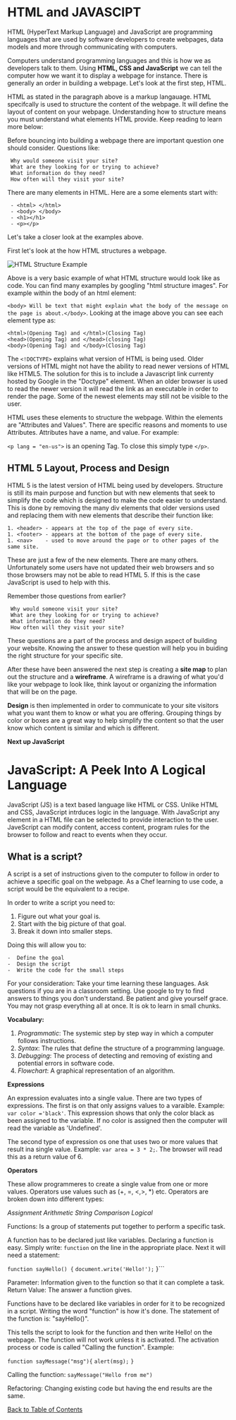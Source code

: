 # HTML and JAVASCIPT

HTML (HyperText Markup Language) and JavaScript are programming languages that are used by software developers to create webpages, data models and more through communicating with computers. 

Computers understand programming languages and this is how we as developers talk to them. Using **HTML, CSS and JavaScript** we can tell the computer how we want it to display a webpage for instance. There is generally an order in building a webpage. Let's look at the first step, HTML.

HTML as stated in the paragraph above is a markup langauage. HTML specifcally is used to structure the content of the webpage. It will define the layout of content on your webpage. Understanding how to structure means you must understand what elements HTML provide. Keep reading to learn more below: 

Before bouncing into building a webpage there are important question one should consider. Questions like:

     Why would someone visit your site?
     What are they looking for or trying to achieve?
     What information do they need?
     How often will they visit your site?

There are many elements in HTML. Here are a some elements start with:

     - <html> </html>
     - <body> </body>
     - <h1></h1>
     - <p></p>

Let's take a closer look at the examples above. 

First let's look at the how HTML structures a webpage.

![HTML Structure Example](https://3.bp.blogspot.com/-sgm6BBz6KbM/VuarmPKRJ1I/AAAAAAAAG4Q/5GDCRhO09IgiCE2DQXhA0OVaxlylGWvvw/s400/html-structure.png)

Above is a very basic example of what HTML structure would look like as code. You can find many examples by googling "html structure images". 
For example within the body of an html element:

```<body> Will be text that might explain what the body of the message on the page is about.</body>```. Looking at the image above you can see each element type as:

    <html>(Opening Tag) and </html>(Closing Tag)
    <head>(Opening Tag) and </head>(closing Tag)
    <body>(Opening Tag) and </body>(Closing Tag)

The ```<!DOCTYPE>``` explains what version of HTML is being used. Older versions of HTML might not have the ability to read newer versions of HTML like HTML5. The solution for this is to include a Javascript link currenty hosted by Google in the "Doctype" element. When an older browser is used to read the newer version it will read the link as an executable in order to render the page. Some of the newest elements may still not be visible to the user. 

HTML uses these elements to structure the webpage. 
Within the elements are "Attributes and Values". There are specific reasons and moments to use Attributes. Attributes have a name, and value. For example:

```<p lang = "en-us">``` is an opening Tag. To close this simply type ```</p>```.

## HTML 5 Layout, Process and Design

HTML 5 is the latest version of HTML being used by developers. Structure is still its main purpose and function but with new elements that seek to simplify the code which is designed to make the code easier to understand. This is done by removing the many div elements that older versions used and replacing them with new elements that describe their function like:

    1. <header> - appears at the top of the page of every site.
    1. <footer> - appears at the bottom of the page of every site.
    1. <nav>    - used to move around the page or to other pages of the same site. 

These are just a few of the new elements. There are many others.
Unfortunately some users have not updated their web browsers and so those browsers may not be able to read HTML 5. If this is the case JavaScript is used to help with this.  

Remember those questions from earlier? 

     Why would someone visit your site?
     What are they looking for or trying to achieve?
     What information do they need?
     How often will they visit your site?

These questions are a part of the process and design aspect of building your website. Knowing the answer to these question will help you in buiding the right structure for your specific site. 

After these have been answered the next step is creating a **site map** to plan out the structure and a **wireframe**. A wireframe is a drawing of what you'd like your webpage to look like, think layout or organizing the information that will be on the page. 

**Design** is then implemented in order to communicate to your site visitors what you want them to know or what you are offering. Grouping things by color or boxes are a great way to help simplify the content so that the user know which content is similar and which is different. 



**Next up JavaScript**


# JavaScript: A Peek Into A Logical Language

JavaScript (JS) is a text based language like HTML or CSS. Unlike HTML and CSS, JavaScript intrduces logic in the language.
   With JavaScript any element in a HTML file can be selected to provide interaction to the user.
   JaveScript can modify content, access content, program rules for the browser to follow and react to events when they occur.

## What is a script?

A script is a set of instructions given to the computer to follow in order to achieve a specific goal on the webpage. As a Chef learning to use code, a script would be the equivalent to a recipe.

In order to write a script you need to:

1. Figure out what your goal is.
1. Start with the big picture of that goal.
1. Break it down into smaller steps.

Doing this will allow you to:

    -  Define the goal
    -  Design the script
    -  Write the code for the small steps

For your consideration: Take your time learning these languages. Ask questions if you are in a classroom setting. Use google to try to find answers to things you don't understand. Be patient and give yourself grace. You may not grasp everything all at once. It is ok to learn in small chunks.

**Vocabulary:**

1. *Programmatic*: The systemic step by step way in which a computer follows instructions.
1. *Syntax*: The rules that define the structure of a programming language.
1. *Debugging*: The process of detecting and removing of existing and potential errors in software code.
1. *Flowchart*: A graphical representation of an algorithm.

__Expressions__

An expression evaluates into a single value. There are two types of expressions. The first is on that only assigns values to a varaible.
Example: ```var color ='black'```. This expression shows that only the color black as been assigned to the variable. If no color is assigned then the computer will read the variable as 'Undefined'.

The second type of expression os one that uses two or more values that result ina single value.
Example: ```var area = 3 * 2;```. The browser will read this as a return value of 6.

__Operators__

These allow programmeres to create a single value from one or more values. Operators use values such as (+, =, <,>, *) etc.
Operators are broken down into different types:

*Assignment*
*Arithmetic*
*String* 
*Comparison*
*Logical*

Functions: Is a group of statements put together to perform a specific task.

A function has to be declared just like variables. Declaring a function is easy. Simply write:
```function``` on the line in the appropriate place.
Next it will need a statement:

```function sayHello() {```
 ```document.write('Hello!');```
}```

Parameter: Information given to the function so that it can complete a task. 
Return Value: The answer a function gives.

Functions have to be declared like variables in order for it to be recognized in a script. Writing the word "function" is how it's done. The statement of the function is: "sayHello()". 

This tells the script to look for the function and then write Hello! on the webpage. 
The function will not work unless it is activated. The activation process or code is called "Calling the function".
Example:

```function sayMessage("msg"){```
```alert(msg);```
```}```

Calling the function: ```sayMessage("Hello from me")```

Refactoring: Changing existing code but having the end results are the same.

[Back to Table of Contents](/README.md)